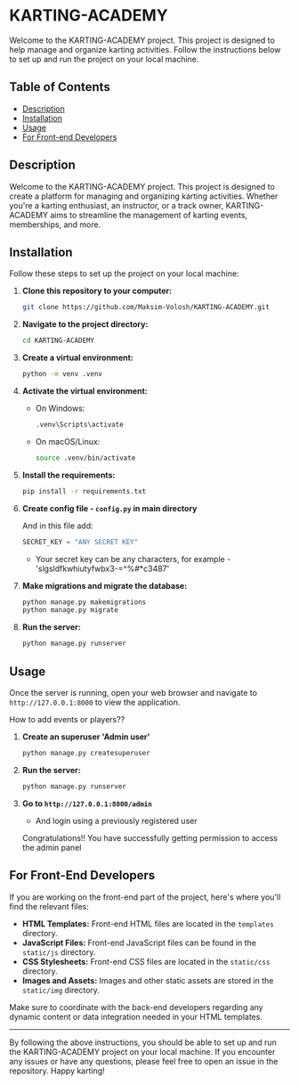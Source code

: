 # KARTING-ACADEMY

Welcome to the KARTING-ACADEMY project. This project is designed to help manage and organize karting activities. Follow the instructions below to set up and run the project on your local machine.

## Table of Contents

- [Description](#description)
- [Installation](#installation)
- [Usage](#usage)
- [For Front-end Developers](#for-front-end-developers)

## Description

Welcome to the KARTING-ACADEMY project. This project is designed to create a platform for managing and organizing karting activities. Whether you're a karting enthusiast, an instructor, or a track owner, KARTING-ACADEMY aims to streamline the management of karting events, memberships, and more.

## Installation

Follow these steps to set up the project on your local machine:

1. **Clone this repository to your computer:**
   ```sh
   git clone https://github.com/Maksim-Volosh/KARTING-ACADEMY.git
   ```

2. **Navigate to the project directory:**
   ```sh
   cd KARTING-ACADEMY
   ```

3. **Create a virtual environment:**
   ```sh
   python -m venv .venv
   ```

4. **Activate the virtual environment:**
   - On Windows:
     ```sh
     .venv\Scripts\activate
     ```
   - On macOS/Linux:
     ```sh
     source .venv/bin/activate
     ```

5. **Install the requirements:**
   ```sh
   pip install -r requirements.txt
   ```
   
6. **Create config file - `config.py` in main directory**
   
   And in this file add:
   ```python
   SECRET_KEY = "ANY SECRET KEY"
   ```
   
   * Your secret key can be any characters, for example - 'slgsldfkwhiutyfwbx3-=^%#*c3487'

     
7. **Make migrations and migrate the database:**
   ```sh
   python manage.py makemigrations
   python manage.py migrate
   ```

8. **Run the server:**
   ```sh
   python manage.py runserver
   ```

## Usage

Once the server is running, open your web browser and navigate to `http://127.0.0.1:8000` to view the application.

How to add events or players?? 
1. **Create an superuser 'Admin user'**
   ```sh
   python manage.py createsuperuser
   ```

2. **Run the server:**
   ```sh
   python manage.py runserver
   ```

3. **Go to `http://127.0.0.1:8000/admin`**
   * And login using a previously registered user
     
   Congratulations!! You have successfully getting permission to access the admin panel

## For Front-End Developers

If you are working on the front-end part of the project, here's where you'll find the relevant files:

- **HTML Templates:** Front-end HTML files are located in the `templates` directory.
- **JavaScript Files:** Front-end JavaScript files can be found in the `static/js` directory.
- **CSS Stylesheets:** Front-end CSS files are located in the `static/css` directory.
- **Images and Assets:** Images and other static assets are stored in the `static/img` directory.

Make sure to coordinate with the back-end developers regarding any dynamic content or data integration needed in your HTML templates.

---

By following the above instructions, you should be able to set up and run the KARTING-ACADEMY project on your local machine. If you encounter any issues or have any questions, please feel free to open an issue in the repository. Happy karting!
